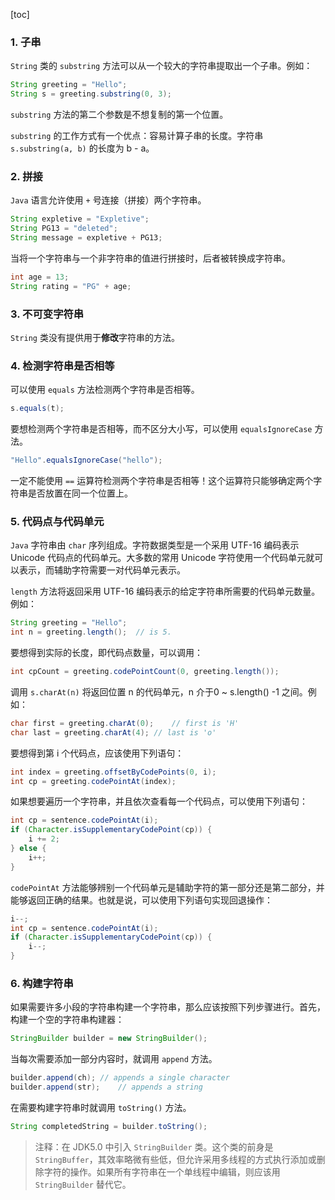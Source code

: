 [toc]

### 1. 子串

`String` 类的 `substring` 方法可以从一个较大的字符串提取出一个子串。例如：

```java
String greeting = "Hello";
String s = greeting.substring(0, 3);
```

`substring` 方法的第二个参数是不想复制的第一个位置。

`substring` 的工作方式有一个优点：容易计算子串的长度。字符串 `s.substring(a, b)` 的长度为 b - a。

### 2. 拼接

`Java` 语言允许使用 `+` 号连接（拼接）两个字符串。

```java
String expletive = "Expletive";
String PG13 = "deleted";
String message = expletive + PG13;
```

当将一个字符串与一个非字符串的值进行拼接时，后者被转换成字符串。

```java
int age = 13;
String rating = "PG" + age;
```

### 3. 不可变字符串

`String` 类没有提供用于**修改**字符串的方法。

### 4. 检测字符串是否相等

可以使用 `equals` 方法检测两个字符串是否相等。

```java
s.equals(t);
```

要想检测两个字符串是否相等，而不区分大小写，可以使用 `equalsIgnoreCase` 方法。

```java
"Hello".equalsIgnoreCase("hello");
```

一定不能使用 `==` 运算符检测两个字符串是否相等！这个运算符只能够确定两个字符串是否放置在同一个位置上。

### 5. 代码点与代码单元

`Java` 字符串由 `char` 序列组成。字符数据类型是一个采用 UTF-16 编码表示 Unicode 代码点的代码单元。大多数的常用 Unicode 字符使用一个代码单元就可以表示，而辅助字符需要一对代码单元表示。

`length` 方法将返回采用 UTF-16 编码表示的给定字符串所需要的代码单元数量。例如：

```java
String greeting = "Hello";
int n = greeting.length();	// is 5.
```

要想得到实际的长度，即代码点数量，可以调用：

```java
int cpCount = greeting.codePointCount(0, greeting.length());
```

调用 `s.charAt(n)` 将返回位置 n 的代码单元，n 介于0 ~ s.length() -1 之间。例如：

```java
char first = greeting.charAt(0);	// first is 'H'
char last = greeting.charAt(4);	// last is 'o'
```

要想得到第 i 个代码点，应该使用下列语句：

```java
int index = greeting.offsetByCodePoints(0, i);
int cp = greeting.codePointAt(index);
```

如果想要遍历一个字符串，并且依次查看每一个代码点，可以使用下列语句：

```java
int cp = sentence.codePointAt(i);
if (Character.isSupplementaryCodePoint(cp)) {
    i += 2;
} else {
    i++;
}
```

`codePointAt` 方法能够辨别一个代码单元是辅助字符的第一部分还是第二部分，并能够返回正确的结果。也就是说，可以使用下列语句实现回退操作：

```java
i--;
int cp = sentence.codePointAt(i);
if (Character.isSupplementaryCodePoint(cp)) {
    i--;
}
```

### 6. 构建字符串

如果需要许多小段的字符串构建一个字符串，那么应该按照下列步骤进行。首先，构建一个空的字符串构建器：

```java
StringBuilder builder = new StringBuilder();
```

当每次需要添加一部分内容时，就调用 `append` 方法。

```java
builder.append(ch);	// appends a single character
builder.append(str);	// appends a string
```

在需要构建字符串时就调用 `toString()` 方法。

```java
String completedString = builder.toString();
```

> 注释：在 JDK5.0 中引入 `StringBuilder` 类。这个类的前身是 `StringBuffer`，其效率略微有些低，但允许采用多线程的方式执行添加或删除字符的操作。如果所有字符串在一个单线程中编辑，则应该用 `StringBuilder` 替代它。
